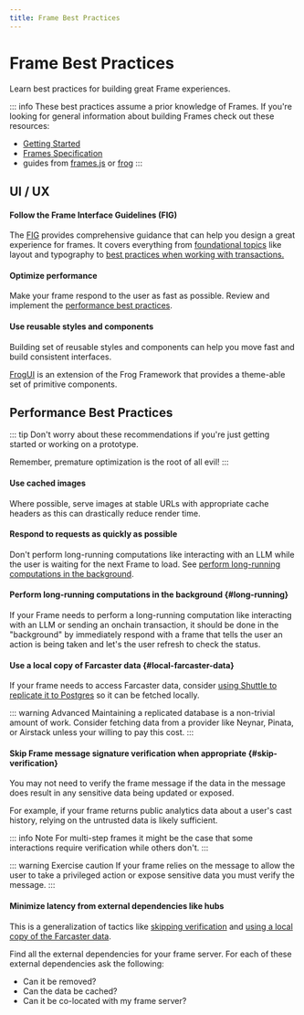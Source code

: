 ```yaml
---
title: Frame Best Practices
---
```


# Frame Best Practices

Learn best practices for building great Frame experiences.

::: info
These best practices assume a prior knowledge of Frames. If you're looking for
general information about building Frames check out these resources:

- [Getting Started](./getting-started)
- [Frames Specification](./spec)
- guides from [frames.js](https://framesjs.org/guides/create-frame) or [frog](https://frog.fm/concepts/overview)
  :::

## UI / UX

#### Follow the Frame Interface Guidelines (FIG)

The [FIG](https://github.com/paradigmxyz/Fig) provides comprehensive guidance that can help you design a great
experience for frames. It covers everything from [foundational
topics](https://github.com/paradigmxyz/Fig?tab=readme-ov-file#foundations) like
layout and typography to [best practices when working with
transactions.](https://github.com/paradigmxyz/Fig?tab=readme-ov-file#patterns)

#### Optimize performance

Make your frame respond to the user as fast as possible. Review and implement
the [performance best practices](#performance).

#### Use reusable styles and components

Building set of reusable styles and components can help you move fast and build
consistent interfaces.

[FrogUI](https://frog.fm/ui) is an extension of the Frog Framework that provides a theme-able
set of primitive components.

## Performance Best Practices

::: tip
Don't worry about these recommendations if you're just getting started or working on a prototype.

Remember, premature optimization is the root of all evil!
:::

#### Use cached images

Where possible, serve images at stable URLs with appropriate cache headers as
this can drastically reduce render time.

#### Respond to requests as quickly as possible

Don't perform long-running computations like interacting with an LLM while the
user is waiting for the next Frame to load. See [perform long-running computations in the background](#long-running).

#### Perform long-running computations in the background {#long-running}

If your Frame needs to perform a long-running computation like interacting with
an LLM or sending an onchain transaction, it should be done in the "background"
by immediately respond with a frame that tells the user an action is being
taken and let's the user refresh to check the status.

#### Use a local copy of Farcaster data {#local-farcaster-data}

If your frame needs to access Farcaster data, consider [using Shuttle to
replicate it to Postgres](/developers/guides/apps/replicate.md) so it can be fetched
locally.

::: warning Advanced
Maintaining a replicated database is a non-trivial amount of work. Consider
fetching data from a provider like Neynar, Pinata, or Airstack unless your
willing to pay this cost.
:::

#### Skip Frame message signature verification when appropriate {#skip-verification}

You may not need to verify the frame message if the data in the message does
result in any sensitive data being updated or exposed.

For example, if your frame returns public analytics data about a user's cast
history, relying on the untrusted data is likely sufficient.

::: info Note
For multi-step frames it might be the case that some interactions require
verification while others don't.
:::

::: warning Exercise caution
If your frame relies on the message to allow the user to take a privileged
action or expose sensitive data you must verify the message.
:::

#### Minimize latency from external dependencies like hubs

This is a generalization of tactics like [skipping
verification](#skip-verification) and [using a local copy of the Farcaster
data](#local-farcaster-data).

Find all the external dependencies for your frame server. For each of these
external dependencies ask the following:

- Can it be removed?
- Can the data be cached?
- Can it be co-located with my frame server?
